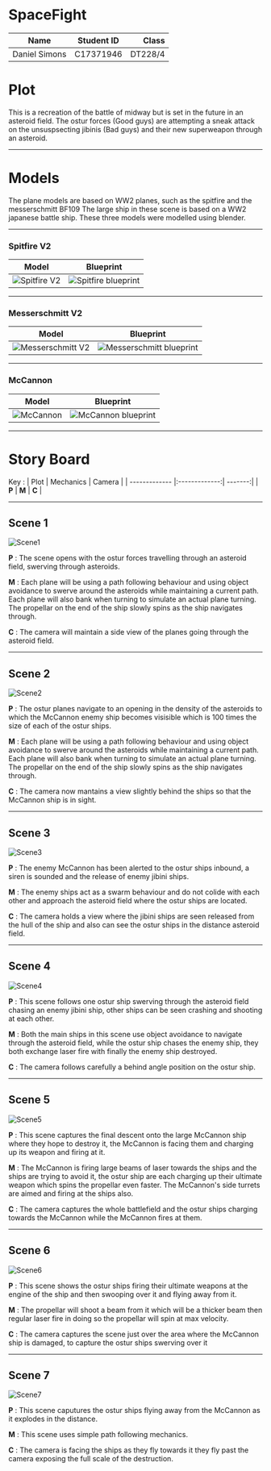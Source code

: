 # SpaceFight

| Name          | Student ID    | Class   |
| ------------- |:-------------:| -------:|
| Daniel Simons | C17371946     | DT228/4 |

# Plot
This is a recreation of the battle of midway but is set in the future in an asteroid field.
The ostur forces (Good guys) are attempting a sneak attack on the unsuspsecting jibinis (Bad guys) and their new superweapon through an asteroid.

___
# Models
The plane models are based on WW2 planes, such as the spitfire and the messerschmitt BF109
The large ship in these scene is based on a WW2 japanese battle ship. 
These three models were modelled using blender.

___
### Spitfire V2
Model                      |  Blueprint
:-------------------------:|:-------------------------:
![Spitfire V2](./Images/ModelImages/SpitfireV2.png "Spitfire V2")  |  ![Spitfire blueprint](./Images/spitfire_blueprint.jpg "Spitfire blueprint") 

___
### Messerschmitt V2
Model                      |  Blueprint
:-------------------------:|:-------------------------:
![Messerschmitt V2](./Images/ModelImages/MesserschmittV2.png "Messerschmitt V2")  |  ![Messerschmitt blueprint](./Images/Messerschmitt_Blueprints.gif "Messerschmitt blueprint") 
___
### McCannon 
Model                      |  Blueprint
:-------------------------:|:-------------------------:
![McCannon](./Images/ModelImages/McCannon.png "McCannon")  |  ![McCannon blueprint](./Images/aircraftCarrier_blueprint.jpg "McCannon blueprint") 

___
# Story Board
Key :
| Plot          | Mechanics     | Camera  |
| ------------- |:-------------:| -------:|
| **P**         | **M**         | **C**   |

___
## Scene 1
![Scene1](./Images/StoryBoard/scene1.png "Scene 1")

**P** : The scene opens with the ostur forces travelling through an asteroid field, swerving through asteroids.

**M** : Each plane will be using a path following behaviour and using object avoidance to swerve around the asteroids while maintaining a current path. Each plane will also bank when turning to simulate an actual plane turning. The propellar on the end of the ship slowly spins as the ship navigates through. 

**C** : The camera will maintain a side view of the planes going through the asteroid field.

___
## Scene 2
![Scene2](./Images/StoryBoard/scene2.png "Scene 2")

**P** : The ostur planes navigate to an opening in the density of the asteroids to which the McCannon enemy ship becomes visisible which is 100 times the size of each of the ostur ships.

**M** : Each plane will be using a path following behaviour and using object avoidance to swerve around the asteroids while maintaining a current path. Each plane will also bank when turning to simulate an actual plane turning. The propellar on the end of the ship slowly spins as the ship navigates through. 

**C** : The camera now mantains a view slightly behind the ships so that the McCannon ship is in sight.

___
## Scene 3 
![Scene3](./Images/StoryBoard/scene3.png "Scene 3")

**P** : The enemy McCannon has been alerted to the ostur ships inbound, a siren is sounded and the release of enemy jibini ships.

**M** : The enemy ships act as a swarm behaviour and do not colide with each other and approach the asteroid field where the ostur ships are located.

**C** : The camera holds a view where the jibini ships are seen released from the hull of the ship and also can see the ostur ships in the distance asteroid field.

___
## Scene 4 
![Scene4](./Images/StoryBoard/scene4.png "Scene 4")

**P** : This scene follows one ostur ship swerving through the asteroid field chasing an enemy jibini ship, other ships can be seen crashing and shooting at each other.

**M** : Both the main ships in this scene use object avoidance to navigate through the asteroid field, while the ostur ship chases the enemy ship, they both exchange laser fire with finally the enemy ship destroyed.

**C** : The camera follows carefully a behind angle position on the ostur ship. 

___
## Scene 5
![Scene5](./Images/StoryBoard/scene5.png "Scene 5")

**P** : This scene captures the final descent onto the large McCannon ship where they hope to destroy it, the McCannon is facing them and charging up its weapon and firing at it.

**M** : The McCannon is firing large beams of laser towards the ships and the ships are trying to avoid it, the ostur ship are each charging up their ultimate weapon which spins the propellar even faster. The McCannon's side turrets are aimed and firing at the ships also.

**C** : The camera captures the whole battlefield and the ostur ships charging towards the McCannon while the McCannon fires at them.

___
## Scene 6
![Scene6](./Images/StoryBoard/scene6.png "Scene 6")

**P** : This scene shows the ostur ships firing their ultimate weapons at the engine of the ship and then swooping over it and flying away from it.

**M** : The propellar will shoot a beam from it which will be a thicker beam then regular laser fire in doing so the propellar will spin at max velocity.

**C** : The camera captures the scene just over the area where the McCannon ship is damaged, to capture the ostur ships swerving over it 

___
## Scene 7
![Scene7](./Images/StoryBoard/scene7.png "Scene 7")

**P** : This scene caputures the ostur ships flying away from the McCannon as it explodes in the distance.

**M** : This scene uses simple path following mechanics. 

**C** : The camera is facing the ships as they fly towards it they fly past the camera exposing the full scale of the destruction.
